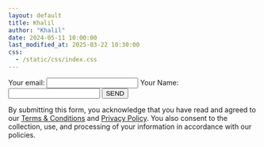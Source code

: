 ```yaml
---
layout: default
title: Khalil
author: "Khalil"
date: 2024-05-11 10:00:00
last_modified_at: 2025-03-22 10:30:00
css: 
  - /static/css/index.css
---
```


<form action="https://formspree.io/f/mldrezaz" method="POST">
<label for="email">Your email:</label>
<input required type="email" id="email" name="email">
<label for="name">Your Name:</label>
<input required type="text" id="name" name="name">
<button id="subtn" type="submit">SEND</button> 
<p>By submitting this form, you acknowledge that you have read and agreed to our <a href="https://khaliiil.com/terms-conditions">Terms & Conditions</a> and <a href="https://khaliiil.com/privacy-policy">Privacy Policy</a>. You also consent to the collection, use, and processing of your information in accordance with our policies.</p>
</form>